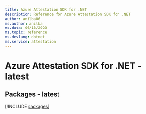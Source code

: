 ```yaml
---
title: Azure Attestation SDK for .NET
description: Reference for Azure Attestation SDK for .NET
author: anilba06
ms.author: anilba
ms.data: 06/13/2023
ms.topic: reference
ms.devlang: dotnet
ms.service: attestation
---
```

# Azure Attestation SDK for .NET - latest
## Packages - latest
[!INCLUDE [packages](attestation-index.md)]